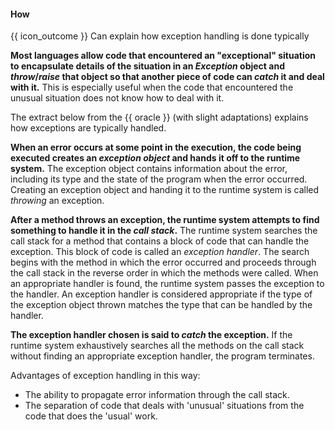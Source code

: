 <div id="title">

#### How

</div>

<span id="prereqs"></span>

<span id="outcomes">{{ icon_outcome }} Can explain how exception handling is done typically</span>

<div id="body">

**Most languages allow code that encountered an "exceptional" situation to encapsulate details of the situation in an _Exception_ object and _throw_/_raise_ that object so that another piece of code can _catch_ it and deal with it.** This is especially useful when the code that encountered the unusual situation does not know how to deal with it.

The extract below from the {{ oracle }} (with slight adaptations) explains how exceptions are typically handled.

<div class="indented">

**When an error occurs at some point in the execution, the code being executed creates an _exception object_ and hands it off to the runtime system.** The exception object contains information about the error, including its type and the state of the program when the error occurred. Creating an exception object and handing it to the runtime system is called _throwing_ an exception.

**After a method throws an exception, the runtime system attempts to find something to handle it in the <tooltip content="the ordered list of methods that had been called to get to the method where the error occurred">_call stack_</tooltip>.** The runtime system searches the call stack for a method that contains a block of code that can handle the exception. This block of code is called an _exception handler_. The search begins with the method in which the error occurred and proceeds through the call stack in the reverse order in which the methods were called. When an appropriate handler is found, the runtime system passes the exception to the handler. An exception handler is considered appropriate if the type of the exception object thrown matches the type that can be handled by the handler.

**The exception handler chosen is said to _catch_ the exception.** If the runtime system exhaustively searches all the methods on the call stack without finding an appropriate exception handler, the program terminates.

</div>

Advantages of exception handling in this way:
* The ability to propagate error information through the call stack.
* The separation of code that deals with 'unusual' situations from the code that does the 'usual' work.

</div>

<div id="extras">

<include src="exercises.md" />

</div>